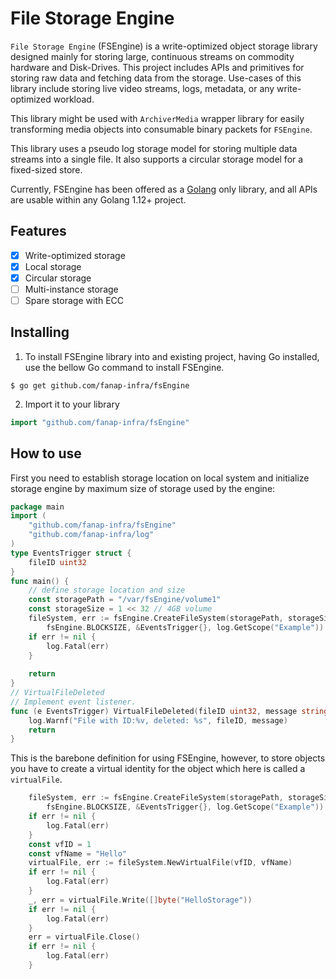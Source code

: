 # File Storage Engine

`File Storage Engine` (FSEngine) is a write-optimized object storage library designed mainly for storing large, continuous streams on commodity hardware and Disk-Drives. This project includes APIs and primitives for storing raw data and fetching data from the storage. Use-cases of this library include storing live video streams, logs, metadata, or any write-optimized workload.

This library might be used with `ArchiverMedia` wrapper library for easily transforming media objects into consumable binary packets for `FSEngine`.

This library uses a pseudo log storage model for storing multiple data streams into a single file. It also supports a circular storage model for a fixed-sized store.

Currently, FSEngine has been offered as a [Golang](https://www.golang.com) only library, and all APIs are usable within any Golang 1.12+ project.

## Features
- [x] Write-optimized storage
- [x] Local storage
- [x] Circular storage
- [ ] Multi-instance storage
- [ ] Spare storage with ECC

## Installing
1. To install FSEngine library into and existing project, having Go installed, use the bellow Go command to install FSEngine.
```shell
$ go get github.com/fanap-infra/fsEngine
```
2. Import it to your library
```go
import "github.com/fanap-infra/fsEngine"
```
## How to use
First you need to establish storage location on local system and initialize storage engine by maximum size of storage used by the engine:

```go
package main
import (
	"github.com/fanap-infra/fsEngine"
	"github.com/fanap-infra/log"
)
type EventsTrigger struct {
	fileID uint32
}
func main() {
	// define storage location and size
	const storagePath = "/var/fsEngine/volume1"
	const storageSize = 1 << 32 // 4GB volume
	fileSystem, err := fsEngine.CreateFileSystem(storagePath, storageSize,
		fsEngine.BLOCKSIZE, &EventsTrigger{}, log.GetScope("Example"))
	if err != nil {
		log.Fatal(err)
	}
	
	return
}
// VirtualFileDeleted 
// Implement event listener.
func (e EventsTrigger) VirtualFileDeleted(fileID uint32, message string) {
	log.Warnf("File with ID:%v, deleted: %s", fileID, message)
	return
}
```

This is the barebone definition for using FSEngine, however, to store objects you have to create a virtual identity for the object which here is called a `virtualFile`.
```go
	fileSystem, err := fsEngine.CreateFileSystem(storagePath, storageSize,
		fsEngine.BLOCKSIZE, &EventsTrigger{}, log.GetScope("Example"))
	if err != nil {
		log.Fatal(err)
	}
    const vfID = 1
    const vfName = "Hello"
    virtualFile, err := fileSystem.NewVirtualFile(vfID, vfName)
    if err != nil {
        log.Fatal(err)
    }
    _, err = virtualFile.Write([]byte("HelloStorage"))
    if err != nil {
        log.Fatal(err)
    }
    err = virtualFile.Close()
	if err != nil {
        log.Fatal(err)
    }
```

[comment]: <> (TODO: Complete readFile section)
[comment]: <> (## Reading an object from storage)

[comment]: <> (To read an object from storage, Open )

